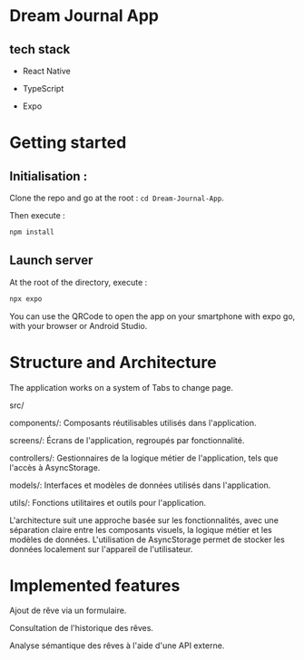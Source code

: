 # Dream Journal App



## tech stack

- React Native

- TypeScript

- Expo

  

# Getting started


## Initialisation :
Clone the repo and go at the root :  ```cd Dream-Journal-App```. 

Then execute :
  
```bash 
npm install 
``` 
## Launch server 

At the root of the directory, execute : 
```bash
npx expo 
```

You can use the QRCode to open the app on your smartphone with expo go, with your browser or Android Studio.



# Structure and Architecture

The application works on a system of Tabs to change page.

  

src/

components/: Composants réutilisables utilisés dans l'application.

screens/: Écrans de l'application, regroupés par fonctionnalité.

controllers/: Gestionnaires de la logique métier de l'application, tels que l'accès à AsyncStorage.

models/: Interfaces et modèles de données utilisés dans l'application.

utils/: Fonctions utilitaires et outils pour l'application.

L'architecture suit une approche basée sur les fonctionnalités, avec une séparation claire entre les composants visuels, la logique métier et les modèles de données. L'utilisation de AsyncStorage permet de stocker les données localement sur l'appareil de l'utilisateur.

  

# Implemented features

Ajout de rêve via un formulaire.

Consultation de l'historique des rêves.

Analyse sémantique des rêves à l'aide d'une API externe.